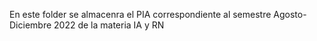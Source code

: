 En este folder se almacenra el PIA correspondiente al semestre Agosto-Diciembre 2022 de la materia IA y RN

